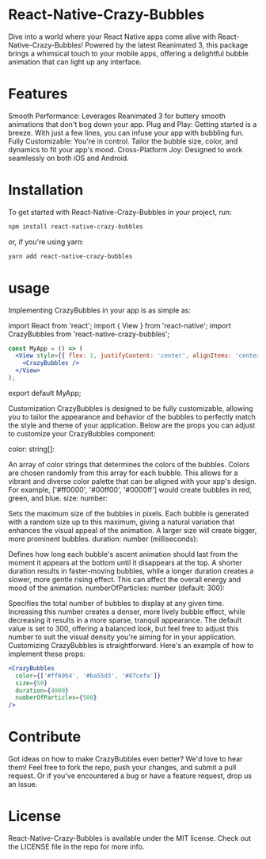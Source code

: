 # React-Native-Crazy-Bubbles

Dive into a world where your React Native apps come alive with React-Native-Crazy-Bubbles! Powered by the latest Reanimated 3, this package brings a whimsical touch to your mobile apps, offering a delightful bubble animation that can light up any interface. 

# Features
Smooth Performance: Leverages Reanimated 3 for buttery smooth animations that don't bog down your app.
Plug and Play: Getting started is a breeze. With just a few lines, you can infuse your app with bubbling fun.
Fully Customizable: You're in control. Tailor the bubble size, color, and dynamics to fit your app's mood.
Cross-Platform Joy: Designed to work seamlessly on both iOS and Android.

# Installation
To get started with React-Native-Crazy-Bubbles in your project, run:

```bash
npm install react-native-crazy-bubbles
```

or, if you're using yarn:

```bash
yarn add react-native-crazy-bubbles
```

# usage
Implementing CrazyBubbles in your app is as simple as:

import React from 'react';
import { View } from 'react-native';
import CrazyBubbles from 'react-native-crazy-bubbles';

```jsx
const MyApp = () => (
  <View style={{ flex: 1, justifyContent: 'center', alignItems: 'center' }}>
    <CrazyBubbles />
  </View>
);
```
export default MyApp;


Customization
CrazyBubbles is designed to be fully customizable, allowing you to tailor the appearance and behavior of the bubbles to perfectly match the style and theme of your application. Below are the props you can adjust to customize your CrazyBubbles component:

color: string[]:

An array of color strings that determines the colors of the bubbles. Colors are chosen randomly from this array for each bubble. This allows for a vibrant and diverse color palette that can be aligned with your app's design. For example, ['#ff0000', '#00ff00', '#0000ff'] would create bubbles in red, green, and blue.
size: number:

Sets the maximum size of the bubbles in pixels. Each bubble is generated with a random size up to this maximum, giving a natural variation that enhances the visual appeal of the animation. A larger size will create bigger, more prominent bubbles.
duration: number (milliseconds):

Defines how long each bubble's ascent animation should last from the moment it appears at the bottom until it disappears at the top. A shorter duration results in faster-moving bubbles, while a longer duration creates a slower, more gentle rising effect. This can affect the overall energy and mood of the animation.
numberOfParticles: number (default: 300):

Specifies the total number of bubbles to display at any given time. Increasing this number creates a denser, more lively bubble effect, while decreasing it results in a more sparse, tranquil appearance. The default value is set to 300, offering a balanced look, but feel free to adjust this number to suit the visual density you're aiming for in your application.
Customizing CrazyBubbles is straightforward. Here's an example of how to implement these props:

```jsx
<CrazyBubbles
  color={['#ff69b4', '#ba55d3', '#87cefa']}
  size={50}
  duration={4000}
  numberOfParticles={500}
/>
```


# Contribute
Got ideas on how to make CrazyBubbles even better? We'd love to hear them! Feel free to fork the repo, push your changes, and submit a pull request. Or if you've encountered a bug or have a feature request, drop us an issue.

# License
React-Native-Crazy-Bubbles is available under the MIT license. Check out the LICENSE file in the repo for more info.

